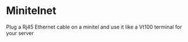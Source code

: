 Minitelnet
==========

Plug a Rj45 Ethernet cable on a minitel and use it like a Vt100 terminal for your server
